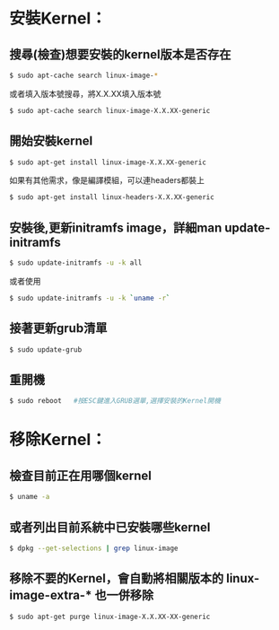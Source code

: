 # 安裝Kernel：
## 搜尋(檢查)想要安裝的kernel版本是否存在
``` bash
$ sudo apt-cache search linux-image-*
```
或者填入版本號搜尋，將X.X.XX填入版本號
``` bash
$ sudo apt-cache search linux-image-X.X.XX-generic
```
## 開始安裝kernel
``` bash
$ sudo apt-get install linux-image-X.X.XX-generic
```
如果有其他需求，像是編譯模組，可以連headers都裝上
``` bash
$ sudo apt-get install linux-headers-X.X.XX-generic
```    
## 安裝後,更新initramfs image，詳細man update-initramfs
``` bash
$ sudo update-initramfs -u -k all
```
或者使用
``` bash
$ sudo update-initramfs -u -k `uname -r`
```
## 接著更新grub清單
``` bash
$ sudo update-grub
```
## 重開機
``` bash
$ sudo reboot   #按ESC鍵進入GRUB選單,選擇安裝的Kernel開機
```

# 移除Kernel：
## 檢查目前正在用哪個kernel
``` bash
$ uname -a
```
## 或者列出目前系統中已安裝哪些kernel
``` bash
$ dpkg --get-selections | grep linux-image
```
## 移除不要的Kernel，會自動將相關版本的 linux-image-extra-* 也一併移除
``` bash
$ sudo apt-get purge linux-image-X.X.XX-XX-generic
```
